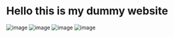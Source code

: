 # Hello this is my dummy website
![image](https://github.com/YujenM/dummy_website/assets/121010820/5ccb1ba7-2770-4cef-8299-98cfacbc77c4)
![image](https://github.com/YujenM/dummy_website/assets/121010820/ad587408-f527-4826-9a4b-6f4b82d09a4b)
![image](https://github.com/YujenM/dummy_website/assets/121010820/fcdf8b1a-2bc9-42cd-90d2-b0197c48ab0e)
![image](https://github.com/YujenM/dummy_website/assets/121010820/1cbe2c1b-091d-42ca-be6b-f94bc08688be)
